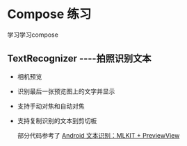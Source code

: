 # Compose 练习

学习学习compose

## TextRecognizer ----拍照识别文本

- 相机预览

- 识别最后一张预览图上的文字并显示

- 支持手动对焦和自动对焦

- 支持复制识别的文本到剪切板

  部分代码参考了 [Android 文本识别：MLKIT + PreviewView](https://juejin.cn/post/7237077679122432061)

  